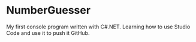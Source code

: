 # NumberGuesser

My first console program written with C#.NET.  Learning how to use Studio Code and use it to push it GitHub.
